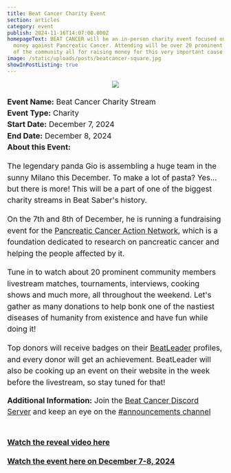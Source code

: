 ```yaml
---
title: Beat Cancer Charity Event
section: articles
category: event
publish: 2024-11-16T14:07:00.000Z
homepageText: BEAT CANCER will be an in-person charity event focused on raising
  money against Pancreatic Cancer. Attending will be over 20 prominent members
  of the community all for raising money for this very important cause.
image: /static/uploads/posts/beatcancer-square.jpg
showInPostListing: true
---
```


<div class=container>
<div class="image">
    <img src="/uploads/posts/beatcancer-square.jpg" />
</div>
<div class="text">
<b>Event Name:</b> Beat Cancer Charity Stream
<br />
<b>Event Type:</b> Charity
<br />
<b>Start Date:</b> December 7, 2024
<br />
<b>End Date:</b> December 8, 2024
<br />
<b>About this Event:</b><p>The legendary panda Gio is assembling a huge team in the sunny Milano this December. To make a lot of pasta? Yes... but there is more! This will be a part of one of the biggest charity streams in Beat Saber's history.</p>
<p>On the 7th and 8th of December, he is running a fundraising event for the <a href="https://pancan.org/">Pancreatic Cancer Action Network</a>, which is a foundation dedicated to research on pancreatic cancer and helping the people affected by it.</p>
<p>Tune in to watch about 20 prominent community members livestream matches, tournaments, interviews, cooking shows and much more, all throughout the weekend. Let's gather as many donations to help bonk one of the nastiest diseases of humanity from existence and have fun while doing it!</p>
<p>Top donors will receive badges on their <a href="https://beatleader.xyz">BeatLeader</a> profiles, and every donor will get an achievement. BeatLeader will also be cooking up an event on their website in the week before the livestream, so stay tuned for that!</p>
<b>Additional Information:</b> Join the <a href="https://discord.gg/E6gCKqMaG9">Beat Cancer Discord Server</a> and keep an eye on the <a href="https://discord.com/channels/1267846568539848936/1302192922170753035">#announcements channel</a>
<br />
<br />
<p><b><a href="https://youtu.be/W-3mnseV6cw">Watch the reveal video here</a></b></p>
<p><b><a href="https://www.twitch.tv/cubecommunity">Watch the event here on December 7-8, 2024</a></b></p>
</div>
</div>

<style>
.container {
  display: flex;
  gap: 20px;
  flex-wrap: wrap;
  justify-content: center;
}
.image {
  max-width: 505px;
  height: auto;
}
.text {
    flex: 1;
    line-height: 1.5;
    font-size: 1.1rem;
    min-width: 550px;
}
@media (max-width: 1100px) {
  figure {
    margin-bottom: 1rem;
  }
  .text {
    min-width: 100%;
  }
}
p {
  margin-bottom: 1rem;
}
</style>
